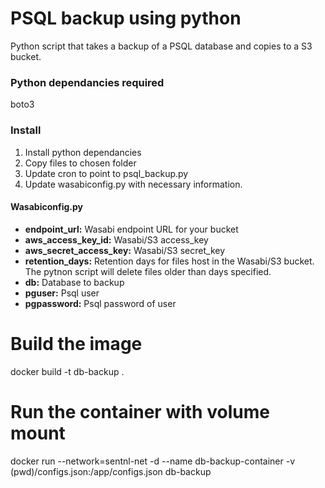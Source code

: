 # PSQL backup using python

Python script that takes a backup of a PSQL database and copies to a S3 bucket.

### Python dependancies required
boto3


### Install 

1. Install python dependancies
2. Copy files to chosen folder
3. Update cron to point to psql_backup.py
4. Update wasabiconfig.py with necessary information.


#### Wasabiconfig.py

- **endpoint_url:** Wasabi endpoint URL for your bucket 
- **aws_access_key_id:** Wasabi/S3 access_key
- **aws_secret_access_key:** Wasabi/S3 secret_key
- **retention_days:** Retention days for files host in the Wasabi/S3 bucket. The pytnon script will delete files older than days specified.
- **db:** Database to backup
- **pguser:** Psql user 
- **pgpassword:** Psql password of user



# Build the image
docker build -t db-backup .

# Run the container with volume mount
docker run --network=sentnl-net -d --name db-backup-container -v (pwd)/configs.json:/app/configs.json db-backup

